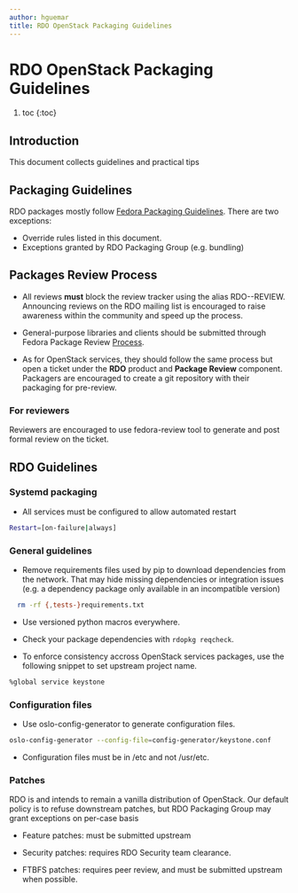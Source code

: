 ```yaml
---
author: hguemar
title: RDO OpenStack Packaging Guidelines
---
```


# RDO OpenStack Packaging Guidelines
1. toc
{:toc}

## Introduction

This document collects guidelines and practical tips


## Packaging Guidelines

RDO packages mostly follow [Fedora Packaging Guidelines](/packaging/rdopkg/rdopkg.1.html).
There are two exceptions:

 * Override rules listed in this document.
 * Exceptions granted by RDO Packaging Group (e.g. bundling)

## Packages Review Process

* All reviews **must** block the review tracker using the alias RDO-<release>-REVIEW.
Announcing reviews on the RDO mailing list is encouraged to raise awareness within the
community and speed up the process.

* General-purpose libraries and clients should be submitted through Fedora Package Review
[Process](https://fedoraproject.org/wiki/Package_Review_Process).

* As for OpenStack services, they should follow the same process but open a ticket under
the **RDO** product and **Package Review** component. Packagers are encouraged to create
a git repository with their packaging for pre-review.

### For reviewers

Reviewers are encouraged to use fedora-review tool to generate and post formal review
on the ticket.


## RDO Guidelines

### Systemd packaging

* All services must be configured to allow automated restart

```bash
Restart=[on-failure|always]
```

### General guidelines

* Remove requirements files used by pip to download dependencies from the network.
That may hide missing dependencies or integration issues (e.g. a dependency package only available in an incompatible version)

```bash
  rm -rf {,tests-}requirements.txt
```

* Use versioned python macros everywhere.

* Check your package dependencies with ```rdopkg reqcheck```.

* To enforce consistency accross OpenStack services packages, use the following snippet to set upstream project name.

```bash
%global service keystone
```

### Configuration files

* Use oslo-config-generator to generate configuration files.

```bash
oslo-config-generator --config-file=config-generator/keystone.conf
```

* Configuration files must be in /etc and not /usr/etc.


### Patches

RDO is and intends to remain a vanilla distribution of OpenStack.
Our default policy is to refuse downstream patches, but RDO Packaging Group may grant
exceptions on per-case basis

* Feature patches: must be submitted upstream

* Security patches: requires RDO Security team clearance.

* FTBFS patches: requires peer review, and must be submitted upstream when possible.
